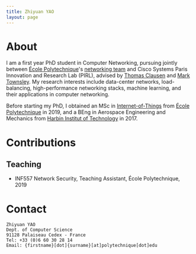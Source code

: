 ```yaml
---
title: Zhiyuan YAO
layout: page
---
```


# About

I am a first year PhD student in Computer Networking, pursuing jointly between [École Polytechnique](https://www.polytechnique.edu/en)'s [networking team](https://www.epizeuxis.net) and Cisco Systems Paris Innovation and Research Lab (PIRL), advised by [Thomas Clausen](https://www.thomasclausen.net/en/) and [Mark Townsley](https://scholar.google.co.uk/citations?user=RSW64hsAAAAJ&hl=fr&oi=ao). My research interests include data-center networks, load-balancing, high-performance networking stacks, machine learning, and their applications in computer networking. 

Before starting my PhD, I obtained an MSc in [Internet-of-Things](https://programmes.polytechnique.edu/en/master-all-msct-programs/internet-of-things-innovation-and-management-master/internet-of-things) from [École Polytechnique](https://www.polytechnique.edu/en) in 2019, and a BEng in Aerospace Engineering and Mechanics from [Harbin Institut of Technology](http://en.hit.edu.cn) in 2017.

# Contributions

## Teaching

- INF557 Network Security, Teaching Assistant, École Polytechnique, 2019

# Contact

```
Zhiyuan YAO
Dept. of Computer Science
91128 Palaiseau Cedex - France
Tel: +33 (0)6 60 30 28 14
Email: {firstname}[dot]{surname}[at]polytechnique[dot]edu
```